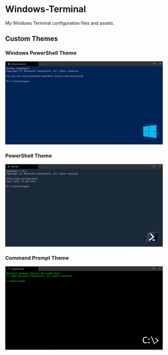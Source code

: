 # Windows-Terminal
My Windows Terminal configuration files and assets.

## Custom Themes

### Windows PowerShell Theme
![Screenshot](examples/Windows_PowerShell_Theme.png)

### PowerShell Theme
![Screenshot](examples/PowerShell_Theme.png)

### Command Prompt Theme
![Screenshot](examples/Command_Prompt_Theme.png)